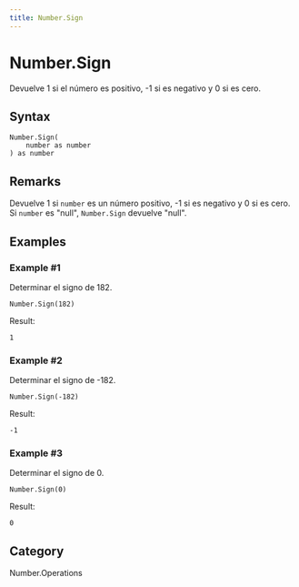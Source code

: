 ```yaml
---
title: Number.Sign
---
```


# Number.Sign


Devuelve 1 si el número es positivo, -1 si es negativo y 0 si es cero.


## Syntax

```powerquery
Number.Sign(
    number as number
) as number
```


## Remarks

Devuelve 1 si <code>number</code> es un número positivo, -1 si es negativo y 0 si es cero.    Si <code>number</code> es "null", <code>Number.Sign</code> devuelve "null".


## Examples

### Example #1 
Determinar el signo de 182.
```powerquery
Number.Sign(182)
```

Result: 
```powerquery
1
```


### Example #2 
Determinar el signo de -182.
```powerquery
Number.Sign(-182)
```

Result: 
```powerquery
-1
```


### Example #3 
Determinar el signo de 0.
```powerquery
Number.Sign(0)
```

Result: 
```powerquery
0
```




## Category
Number.Operations
